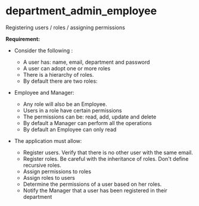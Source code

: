 # department_admin_employee
Registering users / roles / assigning permissions

**Requirement:**

* Consider the following :
  * A user has: name, email, department and password
  * A user can adopt one or more roles
  * There is a hierarchy of roles.
  * By default there are two roles:



* Employee and Manager:
  * Any role will also be an Employee.
  * Users in a role have certain permissions
  * The permissions can be: read, add, update and delete
  * By default a Manager can perform all the operations
  * By default an Employee can only read



* The application must allow:
  * Register users. Verify that there is no other user with the same email.
  * Register roles. Be careful with the inheritance of roles. Don't define recursive roles.
  * Assign permissions to roles
  * Assign roles to users
  * Determine the permissions of a user based on her roles.
  * Notify the Manager that a user has been registered in their department

